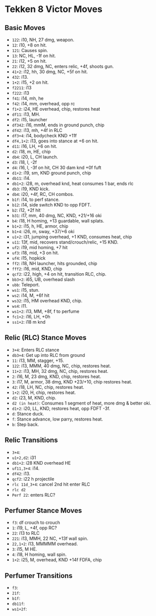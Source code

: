 # Tekken 8 Victor Moves

## Basic Moves
- `122`: i10, NH, 27 dmg, weapon.
- `12`: i10, +8 on hit.
- `121`: Causes spin.
- `13`: NC, HL, -1f on hit.
- `21`: i12, +5 on hit.
- `22`: i12, 32 dmg, NC, enters relic, +4f, shoots gun.
- `41+2`: i12, hh, 30 dmg, NC, +5f on hit.
- `432`: i13.
- `1+2`: i15, +2 on hit.
- `f2211`: i13
- `f222`: i13
- `f41`: i14, mh, he
- `f42`: i14, mm, overhead, opp rc
- `f1+2`: i24, HE overhead, chip, restores heat
- `df11`: i13, MH.
- `df2`: i15, launcher
- `df342`: i16, mmM, ends in ground punch, chip
- `df42`: i13, mh, +4f in RLC
- `df3+4`: i14, bodycheck KND +11f
- `df4,1+2`: i13, goes into stance at +6 on hit.
- `d11`: i16, LH, +6 on hit.
- `d2`: i18, m, HE, chip
- `db4`: i20, L, CH launch.
- `d3`: i18, l, -2f
- `d4`: i16, l, -3f on hit, CH 30 dam knd +0f fuft
- `d1+2`: i19, sm, KND ground punch, chip
- `db11`: i14.
- `db1+2`: i28, m, overhead knd, heat consumes 1 bar, ends rlc
- `db3`: i19, KND kick.
- `db4`: i20, +4f, RC, CH combos.
- `b1f`: i14, to perf stance.
- `b12`: i14, side switch KND to opp FDFT.
- `b2`: i12, +2f hit
- `b31`: i17, mm, 40 dmg, NC, KND, +21/+16 oki
- `b4`: i18, H homing, +13 guardable, wall splats.
- `b1+2`: i15, h, HE, armor, chip
- `b1+4`: i26, m, sway, +37/+6 oki
- `u1+2`: i31, jumping overhead, +1 KND, consumes heat, chip
- `u11`: 13f, mid, recovers stand/crouch/relic, +15 KND.
- `uf2`: i19, mid homing, +7 hit
- `uf3`: i18, mid, +3 on hit.
- `uf4`: i15, hopkick 
- `ff2`: i18, NH launcher, hits grounded, chip
- `fff2`: i16, mid, KND, chip
- `qcf2`: i22, high, +4 on hit, transition RLC, chip.
- `bb3+2`: i65, UB, overhead slash
- `ubb`: Teleport.
- `ws1`: i15, stun.
- `ws2`: i14, M, +6f hit
- `ws32`: i15, HM overhead KND, chip.
- `ws4`: i11.
- `ws1+2`: i13, MM, +8f, f to perfume
- `fc1+2`: i16, LH, +0h
- `ss1+2`: i18 m knd

## Relic (RLC) Stance Moves
- `3+4`: Enters RLC stance
- `db3+4`: Get up into RLC from ground
- `11`: i13, MM, stagger, +15.
- `122`: i13, MMM, 40 dmg, NC, chip, restores heat.
- `11+2`: i13, MH, 32 dmg, NC, chip, restores heat.
- `2`: i16, M, 23 dmg, KND, chip, restores heat.
- `3`: i17, M, armor, 38 dmg, KND +23/+10, chip restores heat.
- `42`: i18, LH, NC, chip, restores heat.
- `1+2`: i20, H, chip, restores heat.
- `d2`: i23, M, KND, chip.
- `d2 (in heat)`: Consumes 1 segment of heat, more dmg & better oki.
- `d1+2`: i20, LL, KND, restores heat, opp FDFT -3f.
- `d`: Stance duck.
- `f`: Stance advance, low parry, restores heat.
- `b`: Step back.

## Relic Transitions
- `3+4`: 
- `u1+2,d2`: i31
- `db1+2`: i28 KND overhead HE
- `uf11,3+4`: i14.
- `df42`: i13.
- `qcf2`: i22 h projectile
- `rlc 11d_3+4`: cancel 2nd hit enter RLC
- `rlc d2`
- `Perf 22`: enters RLC?

## Perfumer Stance Moves
- `f3`: df crouch to crouch
- `1`: i19, L, +4f, opp RC?
- `22`: i13 to RLC
- `221`: i13, MMH, 22 NC, +13f wall spin.
- `22,1+2`: i13, MMMMM overhead.
- `3`: i15, M HE.
- `4`: i18, H homing, wall spin.
- `1+2`: i25, M, overhead, KND +14f FDFA, chip

## Perfumer Transitions
- `f3`:
- `21f`:
- `b1f`: 
- `db11f`:
- `ws1+2f`:

